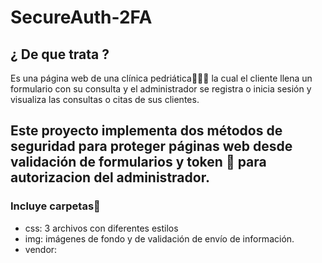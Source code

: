 #   SecureAuth-2FA
## ¿ De que trata ?
 Es una página web  de una clínica pedriática👦🧒👶
la cual el cliente llena un formulario con su consulta y el administrador   se registra  o inicia sesión y visualiza las consultas o citas de sus clientes.

  
## Este proyecto implementa dos métodos de seguridad para proteger páginas web desde validación de formularios y token 🔐 para autorizacion del administrador.

### Incluye carpetas📂 
- css: 3 archivos con diferentes estilos
- img: imágenes de fondo  y de validación de envío de información.
- vendor:

